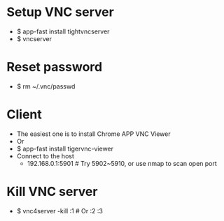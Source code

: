 Setup VNC server
=====
* $ app-fast install tightvncserver
* $ vncserver

Reset password
=====
* $ rm ~/.vnc/passwd

Client
=====
* The easiest one is to install Chrome APP VNC Viewer
* Or
* $ app-fast install tigervnc-viewer
* Connect to the host
    * 192.168.0.1:5901 # Try 5902~5910, or use nmap to scan open port

Kill VNC server
=====
* $ vnc4server -kill :1 # Or :2 :3
